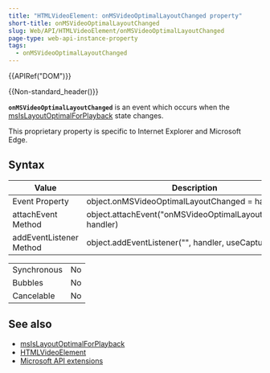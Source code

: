 ```yaml
---
title: "HTMLVideoElement: onMSVideoOptimalLayoutChanged property"
short-title: onMSVideoOptimalLayoutChanged
slug: Web/API/HTMLVideoElement/onMSVideoOptimalLayoutChanged
page-type: web-api-instance-property
tags:
  - onMSVideoOptimalLayoutChanged
---
```


{{APIRef("DOM")}}

{{Non-standard_header()}}

**`onMSVideoOptimalLayoutChanged`** is an event which occurs when the [msIsLayoutOptimalForPlayback](/en-US/docs/Web/API/HTMLVideoElement/msIsLayoutOptimalForPlayback) state changes.

This proprietary property is specific to Internet Explorer and Microsoft Edge.

## Syntax

| Value                   | Description                                                  |
| ----------------------- | ------------------------------------------------------------ |
| Event Property          | object.onMSVideoOptimalLayoutChanged = handler;              |
| attachEvent Method      | object.attachEvent("onMSVideoOptimalLayoutChanged", handler) |
| addEventListener Method | object.addEventListener("", handler, useCapture)             |

<table class="standard-table">
  <tbody>
    <tr>
      <td>Synchronous</td>
      <td>No</td>
    </tr>
    <tr>
      <td>Bubbles</td>
      <td>No</td>
    </tr>
    <tr>
      <td>Cancelable</td>
      <td>No</td>
    </tr>
  </tbody>
</table>

## See also

- [msIsLayoutOptimalForPlayback](/en-US/docs/Web/API/HTMLVideoElement/msIsLayoutOptimalForPlayback)
- [HTMLVideoElement](/en-US/docs/Web/API/HTMLVideoElement)
- [Microsoft API extensions](/en-US/docs/Web/API/Microsoft_Extensions)
